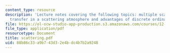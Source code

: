 ```yaml
---
content_type: resource
description: 'Lecture notes covering the following topics: multiple scattering, radiative
  transfer in a scattering atmosphere and advantages of discrete ordinate method.'
file: https://ol-ocw-studio-app-production.s3.amazonaws.com/courses/12-815-atmospheric-radiation-fall-2006/88b86c33a9b743d32e4bdc4b7b2a9248_scattering.pdf
file_type: application/pdf
resourcetype: Document
title: scattering.pdf
uid: 88b86c33-a9b7-43d3-2e4b-dc4b7b2a9248
---
```

